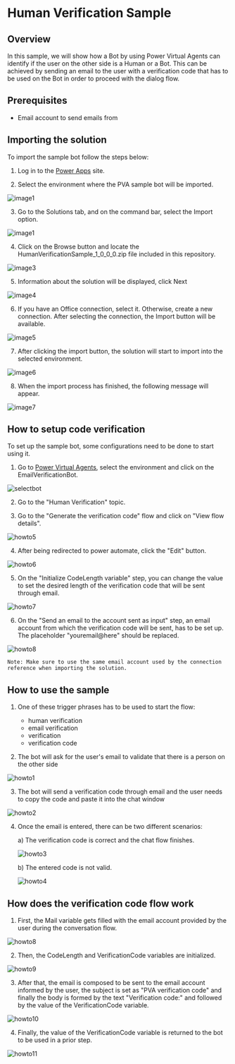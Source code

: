 # Human Verification Sample

## Overview

In this sample, we will show how a Bot by using Power Virtual Agents can identify if the user on the other side is a Human or a Bot.
This can be achieved by sending an email to the user with a verification code that has to be used on the Bot in order to proceed with the dialog flow.

## Prerequisites

* Email account to send emails from

## Importing the solution

To import the sample bot follow the steps below:

1. Log in to the [Power Apps](make.powerapps.com) site.

2. Select the environment where the PVA sample bot will be imported.

![image1](Images/Screenshot_1.jpg)

3. Go to the Solutions tab, and on the command bar, select the Import option.

![image1](Images/import-solution.png)

4. Click on the Browse button and locate the HumanVerificationSample_1_0_0_0.zip file included in this repository.

![image3](Images/Screenshot_2.jpg)

5. Information about the solution will be displayed, click Next

![image4](Images/Screenshot_3.jpg)

6. If you have an Office connection, select it. Otherwise, create a new connection. After selecting the connection, the Import button will be available.

![image5](Images/Screenshot_5.jpg)

7. After clicking the import button, the solution will start to import into the selected environment.

![image6](Images/Screenshot_6.jpg)

8. When the import process has finished, the following message will appear.

![image7](Images/Screenshot_7.jpg)

## How to setup code verification

To set up the sample bot, some configurations need to be done to start using it.

1. Go to [Power Virtual Agents](https://web.powerva.microsoft.com/), select the environment and click on the EmailVerificationBot.

![selectbot](Images/email-verification-bot.png)

2. Go to the "Human Verification" topic.

3. Go to the "Generate the verification code" flow and click on "View flow details".

![howto5](Images/howto5.png)

4. After being redirected to power automate, click the "Edit" button.

![howto6](Images/howto6.png)

5. On the "Initialize CodeLength variable" step, you can change the value to set the desired length of the verification code that will be sent through email.

![howto7](Images/code-length.png)

6. On the "Send an email to the account sent as input" step, an email account from which the verification code will be sent, has to be set up. The placeholder "youremail@here" should be replaced.

![howto8](Images/howto7.png)

    Note: Make sure to use the same email account used by the connection reference when importing the solution.

## How to use the sample

1. One of these trigger phrases has to be used to start the flow:
    - human verification
    - email verification
    - verification
    - verification code

2. The bot will ask for the user's email to validate that there is a person on the other side

![howto1](Images/howto1.png)

3. The bot will send a verification code through email and the user needs to copy the code and paste it into the chat window

![howto2](Images/howto2.png)

4. Once the email is entered, there can be two different scenarios:

    a) The verification code is correct and the chat flow finishes.

    ![howto3](Images/howto3.png)

    b) The entered code is not valid.

    ![howto4](Images/howto4.png)

## How does the verification code flow work

1. First, the Mail variable gets filled with the email account provided by the user during the conversation flow.

![howto8](Images/howto8.png)

2. Then, the CodeLength and VerificationCode variables are initialized.

![howto9](Images/howto9.png)

3. After that, the email is composed to be sent to the email account informed by the user, the subject is set as "PVA verification code" and finally the body is formed by the text "Verification code:" and followed by the value of the VerificationCode variable.

![howto10](Images/howto10.png)

4. Finally, the value of the VerificationCode variable is returned to the bot to be used in a prior step.

![howto11](Images/howto11.png)
